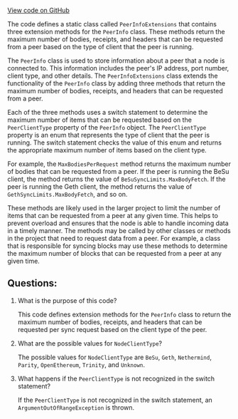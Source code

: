 [View code on GitHub](https://github.com/nethermindeth/nethermind/Nethermind.Synchronization/Blocks/BlockDownloaderLimits.cs)

The code defines a static class called `PeerInfoExtensions` that contains three extension methods for the `PeerInfo` class. These methods return the maximum number of bodies, receipts, and headers that can be requested from a peer based on the type of client that the peer is running.

The `PeerInfo` class is used to store information about a peer that a node is connected to. This information includes the peer's IP address, port number, client type, and other details. The `PeerInfoExtensions` class extends the functionality of the `PeerInfo` class by adding three methods that return the maximum number of bodies, receipts, and headers that can be requested from a peer.

Each of the three methods uses a switch statement to determine the maximum number of items that can be requested based on the `PeerClientType` property of the `PeerInfo` object. The `PeerClientType` property is an enum that represents the type of client that the peer is running. The switch statement checks the value of this enum and returns the appropriate maximum number of items based on the client type.

For example, the `MaxBodiesPerRequest` method returns the maximum number of bodies that can be requested from a peer. If the peer is running the BeSu client, the method returns the value of `BeSuSyncLimits.MaxBodyFetch`. If the peer is running the Geth client, the method returns the value of `GethSyncLimits.MaxBodyFetch`, and so on.

These methods are likely used in the larger project to limit the number of items that can be requested from a peer at any given time. This helps to prevent overload and ensures that the node is able to handle incoming data in a timely manner. The methods may be called by other classes or methods in the project that need to request data from a peer. For example, a class that is responsible for syncing blocks may use these methods to determine the maximum number of blocks that can be requested from a peer at any given time.
## Questions: 
 1. What is the purpose of this code?
    
    This code defines extension methods for the `PeerInfo` class to return the maximum number of bodies, receipts, and headers that can be requested per sync request based on the client type of the peer.

2. What are the possible values for `NodeClientType`?
    
    The possible values for `NodeClientType` are `BeSu`, `Geth`, `Nethermind`, `Parity`, `OpenEthereum`, `Trinity`, and `Unknown`.

3. What happens if the `PeerClientType` is not recognized in the switch statement?
    
    If the `PeerClientType` is not recognized in the switch statement, an `ArgumentOutOfRangeException` is thrown.